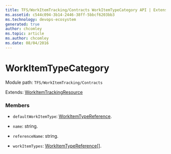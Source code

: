 ```yaml
---
title: TFS/WorkItemTracking/Contracts WorkItemTypeCategory API | Extensions for Azure DevOps Services
ms.assetid: c544c094-3b14-2446-38ff-5bbcf6203bb3
ms.technology: devops-ecosystem
generated: true
author: chcomley
ms.topic: article
ms.author: chcomley
ms.date: 08/04/2016
---
```


# WorkItemTypeCategory

Module path: `TFS/WorkItemTracking/Contracts`

Extends: [WorkItemTrackingResource](../../../TFS/WorkItemTracking/Contracts/WorkItemTrackingResource.md)

### Members

* `defaultWorkItemType`: [WorkItemTypeReference](../../../TFS/WorkItemTracking/Contracts/WorkItemTypeReference.md). 

* `name`: string. 

* `referenceName`: string. 

* `workItemTypes`: [WorkItemTypeReference](../../../TFS/WorkItemTracking/Contracts/WorkItemTypeReference.md)[]. 

